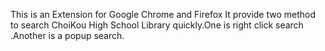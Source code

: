 This is an Extension for Google Chrome and Firefox
It provide two method to search ChoiKou High School Library quickly.One is right click search .Another is a popup search.